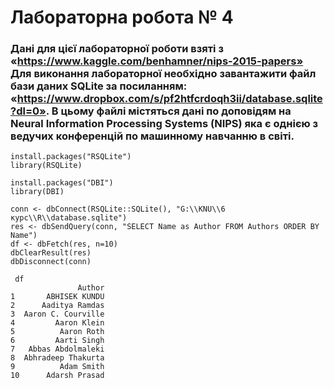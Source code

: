 # Лабораторна робота № 4

### Дані для цієї лабораторної роботи взяті з «https://www.kaggle.com/benhamner/nips-2015-papers» Для виконання лабораторної необхідно завантажити файл бази даних SQLite за посиланням: «https://www.dropbox.com/s/pf2htfcrdoqh3ii/database.sqlite?dl=0». В цьому файлі містяться дані по доповідям на Neural Information Processing Systems (NIPS) яка є однією з ведучих конференцій по машинному навчанню в світі.

```{R}
install.packages("RSQLite")
library(RSQLite)

install.packages("DBI")
library(DBI)

conn <- dbConnect(RSQLite::SQLite(), "G:\\KNU\\6 курс\\R\\database.sqlite")
res <- dbSendQuery(conn, "SELECT Name as Author FROM Authors ORDER BY Name")
df <- dbFetch(res, n=10)
dbClearResult(res)
dbDisconnect(conn)

 df
               Author
1       ABHISEK KUNDU
2      Aaditya Ramdas
3  Aaron C. Courville
4         Aaron Klein
5          Aaron Roth
6         Aarti Singh
7   Abbas Abdolmaleki
8  Abhradeep Thakurta
9          Adam Smith
10      Adarsh Prasad

```

